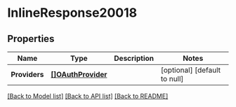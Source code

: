 # InlineResponse20018

## Properties
Name | Type | Description | Notes
------------ | ------------- | ------------- | -------------
**Providers** | [**[]OAuthProvider**](OAuthProvider.md) |  | [optional] [default to null]

[[Back to Model list]](../README.md#documentation-for-models) [[Back to API list]](../README.md#documentation-for-api-endpoints) [[Back to README]](../README.md)


